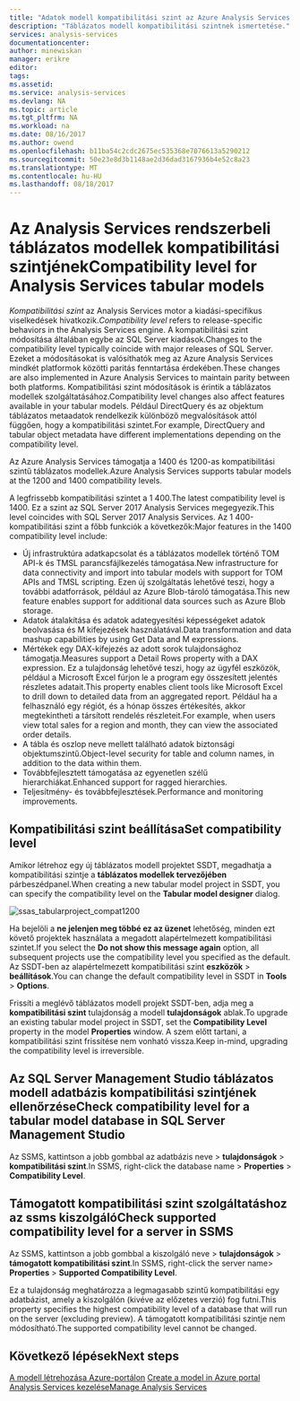```yaml
---
title: "Adatok modell kompatibilitási szint az Azure Analysis Services |} Microsoft Docs"
description: "Táblázatos modell kompatibilitási szintnek ismertetése."
services: analysis-services
documentationcenter: 
author: minewiskan
manager: erikre
editor: 
tags: 
ms.assetid: 
ms.service: analysis-services
ms.devlang: NA
ms.topic: article
ms.tgt_pltfrm: NA
ms.workload: na
ms.date: 08/16/2017
ms.author: owend
ms.openlocfilehash: b11ba54c2cdc2675ec535368e7076613a5290212
ms.sourcegitcommit: 50e23e8d3b1148ae2d36dad3167936b4e52c8a23
ms.translationtype: MT
ms.contentlocale: hu-HU
ms.lasthandoff: 08/18/2017
---
```

# <a name="compatibility-level-for-analysis-services-tabular-models"></a><span data-ttu-id="81633-103">Az Analysis Services rendszerbeli táblázatos modellek kompatibilitási szintjének</span><span class="sxs-lookup"><span data-stu-id="81633-103">Compatibility level for Analysis Services tabular models</span></span>

<span data-ttu-id="81633-104">*Kompatibilitási szint* az Analysis Services motor a kiadási-specifikus viselkedések hivatkozik.</span><span class="sxs-lookup"><span data-stu-id="81633-104">*Compatibility level* refers to release-specific behaviors in the Analysis Services engine.</span></span> <span data-ttu-id="81633-105">A kompatibilitási szint módosítása általában egybe az SQL Server kiadások.</span><span class="sxs-lookup"><span data-stu-id="81633-105">Changes to the compatibility level typically coincide with major releases of SQL Server.</span></span> <span data-ttu-id="81633-106">Ezeket a módosításokat is valósíthatók meg az Azure Analysis Services mindkét platformok közötti paritás fenntartása érdekében.</span><span class="sxs-lookup"><span data-stu-id="81633-106">These changes are also implemented in Azure Analysis Services to maintain parity between both platforms.</span></span> <span data-ttu-id="81633-107">Kompatibilitási szint módosítások is érintik a táblázatos modellek szolgáltatásához.</span><span class="sxs-lookup"><span data-stu-id="81633-107">Compatibility level changes also affect features available in your tabular models.</span></span> <span data-ttu-id="81633-108">Például DirectQuery és az objektum táblázatos metaadatok rendelkezik különböző megvalósítások attól függően, hogy a kompatibilitási szintet.</span><span class="sxs-lookup"><span data-stu-id="81633-108">For example, DirectQuery and tabular object metadata have different implementations depending on the compatibility level.</span></span> 

<span data-ttu-id="81633-109">Az Azure Analysis Services támogatja a 1400 és 1200-as kompatibilitási szintű táblázatos modellek.</span><span class="sxs-lookup"><span data-stu-id="81633-109">Azure Analysis Services supports tabular models at the 1200 and 1400 compatibility levels.</span></span>

<span data-ttu-id="81633-110">A legfrissebb kompatibilitási szintet a 1 400.</span><span class="sxs-lookup"><span data-stu-id="81633-110">The latest compatibility level is 1400.</span></span> <span data-ttu-id="81633-111">Ez a szint az SQL Server 2017 Analysis Services megegyezik.</span><span class="sxs-lookup"><span data-stu-id="81633-111">This level coincides with SQL Server 2017 Analysis Services.</span></span> <span data-ttu-id="81633-112">Az 1 400-kompatibilitási szint a főbb funkciók a következők:</span><span class="sxs-lookup"><span data-stu-id="81633-112">Major features in the 1400 compatibility level include:</span></span>

*  <span data-ttu-id="81633-113">Új infrastruktúra adatkapcsolat és a táblázatos modellek történő TOM API-k és TMSL parancsfájlkezelés támogatása.</span><span class="sxs-lookup"><span data-stu-id="81633-113">New infrastructure for data connectivity and import into tabular models with support for TOM APIs and TMSL scripting.</span></span> <span data-ttu-id="81633-114">Ezen új szolgáltatás lehetővé teszi, hogy a további adatforrások, például az Azure Blob-tároló támogatása.</span><span class="sxs-lookup"><span data-stu-id="81633-114">This new feature enables support for additional data sources such as Azure Blob storage.</span></span>
*  <span data-ttu-id="81633-115">Adatok átalakítása és adatok adategyesítési képességeket adatok beolvasása és M kifejezések használatával.</span><span class="sxs-lookup"><span data-stu-id="81633-115">Data transformation and data mashup capabilities by using Get Data and M expressions.</span></span>
*  <span data-ttu-id="81633-116">Mértékek egy DAX-kifejezés az adott sorok tulajdonsághoz támogatja.</span><span class="sxs-lookup"><span data-stu-id="81633-116">Measures support a Detail Rows property with a DAX expression.</span></span> <span data-ttu-id="81633-117">Ez a tulajdonság lehetővé teszi, hogy az ügyfél eszközök, például a Microsoft Excel fúrjon le a program egy összesített jelentés részletes adatait.</span><span class="sxs-lookup"><span data-stu-id="81633-117">This property enables client tools like Microsoft Excel to drill down to detailed data from an aggregated report.</span></span> <span data-ttu-id="81633-118">Például ha a felhasználó egy régiót, és a hónap összes értékesítés, akkor megtekintheti a társított rendelés részleteit.</span><span class="sxs-lookup"><span data-stu-id="81633-118">For example, when users view total sales for a region and month, they can view the associated order details.</span></span> 
*  <span data-ttu-id="81633-119">A tábla és oszlop neve mellett található adatok biztonsági objektumszintű.</span><span class="sxs-lookup"><span data-stu-id="81633-119">Object-level security for table and column names, in addition to the data within them.</span></span>
*  <span data-ttu-id="81633-120">Továbbfejlesztett támogatása az egyenetlen szélű hierarchiákat.</span><span class="sxs-lookup"><span data-stu-id="81633-120">Enhanced support for ragged hierarchies.</span></span>
*  <span data-ttu-id="81633-121">Teljesítmény- és továbbfejlesztések.</span><span class="sxs-lookup"><span data-stu-id="81633-121">Performance and monitoring improvements.</span></span>
  
## <a name="set-compatibility-level"></a><span data-ttu-id="81633-122">Kompatibilitási szint beállítása</span><span class="sxs-lookup"><span data-stu-id="81633-122">Set compatibility level</span></span> 
 <span data-ttu-id="81633-123">Amikor létrehoz egy új táblázatos modell projektet SSDT, megadhatja a kompatibilitási szintje a **táblázatos modellek tervezőjében** párbeszédpanel.</span><span class="sxs-lookup"><span data-stu-id="81633-123">When creating a new tabular model project in SSDT, you can specify the compatibility level on the **Tabular model designer** dialog.</span></span> 
  
 ![ssas_tabularproject_compat1200](./media/analysis-services-compat-level/aas-tabularproject-compat.png)  
  
 <span data-ttu-id="81633-125">Ha bejelöli a **ne jelenjen meg többé ez az üzenet** lehetőség, minden ezt követő projektek használata a megadott alapértelmezett kompatibilitási szintet.</span><span class="sxs-lookup"><span data-stu-id="81633-125">If you select the **Do not show this message again** option, all subsequent projects use the compatibility level you specified as the default.</span></span> <span data-ttu-id="81633-126">Az SSDT-ben az alapértelmezett kompatibilitási szint **eszközök** > **beállítások**.</span><span class="sxs-lookup"><span data-stu-id="81633-126">You can change the default compatibility level in SSDT in **Tools** > **Options**.</span></span>  
  
 <span data-ttu-id="81633-127">Frissíti a meglévő táblázatos modell projekt SSDT-ben, adja meg a **kompatibilitási szint** tulajdonság a modell **tulajdonságok** ablak.</span><span class="sxs-lookup"><span data-stu-id="81633-127">To upgrade an existing tabular model project in SSDT, set  the **Compatibility Level** property in the model **Properties** window.</span></span> <span data-ttu-id="81633-128">A szem előtt tartani, a kompatibilitási szint frissítése nem vonható vissza.</span><span class="sxs-lookup"><span data-stu-id="81633-128">Keep in-mind, upgrading the compatibility level is irreversible.</span></span>
  
## <a name="check-compatibility-level-for-a-tabular-model-database-in-sql-server-management-studio"></a><span data-ttu-id="81633-129">Az SQL Server Management Studio táblázatos modell adatbázis kompatibilitási szintjének ellenőrzése</span><span class="sxs-lookup"><span data-stu-id="81633-129">Check compatibility level for a tabular model database in SQL Server Management Studio</span></span> 
 <span data-ttu-id="81633-130">Az SSMS, kattintson a jobb gombbal az adatbázis neve > **tulajdonságok** > **kompatibilitási szint**.</span><span class="sxs-lookup"><span data-stu-id="81633-130">In SSMS, right-click the database name > **Properties** > **Compatibility Level**.</span></span>  
  
## <a name="check-supported-compatibility-level-for-a-server-in-ssms"></a><span data-ttu-id="81633-131">Támogatott kompatibilitási szint szolgáltatáshoz az ssms kiszolgáló</span><span class="sxs-lookup"><span data-stu-id="81633-131">Check supported compatibility level for a server in SSMS</span></span>  
 <span data-ttu-id="81633-132">Az SSMS, kattintson a jobb gombbal a kiszolgáló neve > **tulajdonságok** > **támogatott kompatibilitási szint**.</span><span class="sxs-lookup"><span data-stu-id="81633-132">In SSMS, right-click the server name>  **Properties** > **Supported Compatibility Level**.</span></span>  
  
 <span data-ttu-id="81633-133">Ez a tulajdonság meghatározza a legmagasabb szintű kompatibilitási egy adatbázist, amely a kiszolgálón (kivéve az előzetes verzió) fog futni.</span><span class="sxs-lookup"><span data-stu-id="81633-133">This property specifies the highest compatibility level of a database that will run on the server (excluding preview).</span></span> <span data-ttu-id="81633-134">A támogatott kompatibilitási szintje nem módosítható.</span><span class="sxs-lookup"><span data-stu-id="81633-134">The supported compatibility level cannot be changed.</span></span>  

## <a name="next-steps"></a><span data-ttu-id="81633-135">Következő lépések</span><span class="sxs-lookup"><span data-stu-id="81633-135">Next steps</span></span>
  <span data-ttu-id="81633-136">[A modell létrehozása Azure-portálon](analysis-services-create-model-portal.md) </span><span class="sxs-lookup"><span data-stu-id="81633-136">[Create a model in Azure portal](analysis-services-create-model-portal.md) </span></span>  
  [<span data-ttu-id="81633-137">Analysis Services kezelése</span><span class="sxs-lookup"><span data-stu-id="81633-137">Manage Analysis Services</span></span>](analysis-services-manage.md)  

